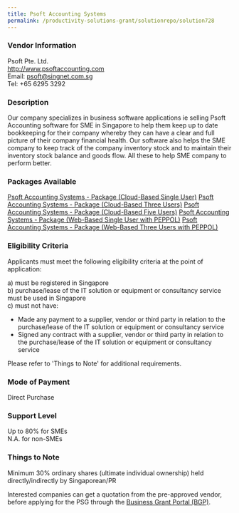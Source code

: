 ```yaml
---
title: Psoft Accounting Systems
permalink: /productivity-solutions-grant/solutionrepo/solution728
---
```


### Vendor Information
Psoft Pte. Ltd.<br>http://www.psoftaccounting.com<br>Email: psoft@singnet.com.sg<br>Tel: +65 6295 3292

### Description

Our company specializes in business software applications ie selling Psoft Accounting software for SME in Singapore to help them keep up to date bookkeeping for their company whereby they can have a clear and full picture of their company financial health. Our software also helps the SME company to keep track of the company inventory stock and to maintain their inventory stock balance and goods flow. All these to help SME company to perform better.

### Packages Available

<a href='https://www.gobusiness.gov.sg/images/psg/Psoft_20200218_Annex_3_20200625145836_Part_1.pdf' target='_blank'>Psoft Accounting Systems - Package (Cloud-Based Single User)</a>
<a href='https://www.gobusiness.gov.sg/images/psg/Psoft_20200218_Annex_3_20200625145836_Part_2.pdf' target='_blank'>Psoft Accounting Systems - Package (Cloud-Based Three Users)</a>
<a href='https://www.gobusiness.gov.sg/images/psg/Psoft_20200218_Annex_3_20200625145836_Part_3.pdf' target='_blank'>Psoft Accounting Systems - Package (Cloud-Based Five Users)</a>
<a href='https://www.gobusiness.gov.sg/images/psg/Psoft_20200218_Annex_3_20200625145836_Part_4.pdf' target='_blank'>Psoft Accounting Systems - Package (Web-Based Single User with PEPPOL)</a>
<a href='https://www.gobusiness.gov.sg/images/psg/Psoft_20200218_Annex_3_20200625145836_Part_5.pdf' target='_blank'>Psoft Accounting Systems - Package (Web-Based Three Users with PEPPOL)</a>

### Eligibility Criteria

Applicants must meet the following eligibility criteria at the point of application:

a) must be registered in Singapore <br>
b) purchase/lease of the IT solution or equipment or consultancy service must be used in Singapore <br>
c) must not have:
- Made any payment to a supplier, vendor or third party in relation to the purchase/lease of the IT solution or equipment or consultancy service
- Signed any contract with a supplier, vendor or third party in relation to the purchase/lease of the IT solution or equipment or consultancy service

Please refer to 'Things to Note' for additional requirements.

### Mode of Payment
Direct Purchase

### Support Level
Up to 80% for SMEs <br>
N.A. for non-SMEs

### Things to Note
Minimum 30% ordinary shares (ultimate individual ownership) held directly/indirectly by Singaporean/PR

Interested companies can get a quotation from the pre-approved vendor, before applying for the PSG through the <a target='_blank' href='https://www.businessgrants.gov.sg/'>Business Grant Portal (BGP)</a>.
